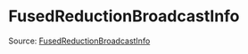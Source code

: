 # FusedReductionBroadcastInfo

Source: [FusedReductionBroadcastInfo](../csrc/device_lower/analysis/fused_reduction.cpp#L23)
